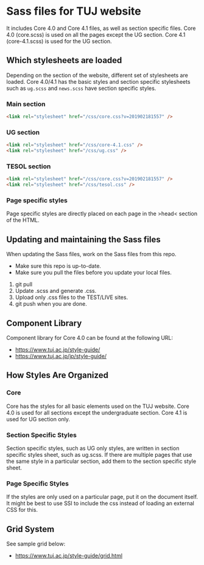 # Sass files for TUJ website
It includes Core 4.0 and Core 4.1 files, as well as section specific files. Core 4.0 (core.scss) is used on all the pages except the UG section. Core 4.1 (core-4.1.scss) is used for the UG section.

## Which stylesheets are loaded
Depending on the section of the website, different set of stylesheets are loaded. Core 4.0/4.1 has the basic styles and section specific stylesheets such as `ug.scss` and `news.scss` have section specific styles.

### Main section
```html
<link rel="stylesheet" href="/css/core.css?v=201902181557" />
```

### UG section
```html
<link rel="stylesheet" href="/css/core-4.1.css" />
<link rel="stylesheet" href="/css/ug.css" />
```

### TESOL section
```html
<link rel="stylesheet" href="/css/core.css?v=201902181557" />
<link rel="stylesheet" href="/css/tesol.css" />
```

### Page specific styles
Page specific styles are directly placed on each page in the &gt;head&lt; section of the HTML.

## Updating and maintaining the Sass files
When updating the Sass files, work on the Sass files from this repo.

- Make sure this repo is up-to-date.
- Make sure you pull the files before you update your local files.

1. git pull
2. Update .scss and generate .css.
3. Upload only .css files to the TEST/LIVE sites.
4. git push when you are done.

## Component Library
Component library for Core 4.0 can be found at the following URL:

- https://www.tuj.ac.jp/style-guide/
- https://www.tuj.ac.jp/jp/style-guide/

## How Styles Are Organized
### Core
Core has the styles for all basic elements used on the TUJ website. Core 4.0 is used for all sections except the undergraduate section. Core 4.1 is used for UG section only.

### Section Specific Styles
Section specific styles, such as UG only styles, are written in section specific styles sheet, such as ug.scss.  If there are multiple pages that use the same style in a particular section, add them to the section specific style sheet.

### Page Specific Styles
If the styles are only used on a particular page, put it on the document itself.  It might be best to use SSI to include the css instead of loading an external CSS for this.

## Grid System
See sample grid below:

- https://www.tuj.ac.jp/style-guide/grid.html
